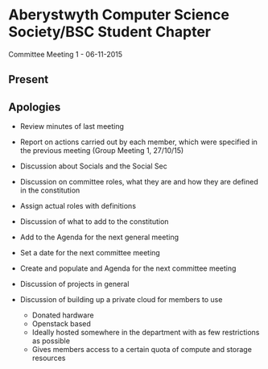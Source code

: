Aberystwyth Computer Science Society/BSC Student Chapter
========================================================

Committee Meeting 1 - 06-11-2015

Present
-------

Apologies
---------

- Review minutes of last meeting
- Report on actions carried out by each member, which were specified in the
previous meeting (Group Meeting 1, 27/10/15)

- Discussion about Socials and the Social Sec
- Discussion on committee roles, what they are and how they are defined in the constitution
- Assign actual roles with definitions
- Discussion of what to add to the constitution
- Add to the Agenda for the next general meeting
- Set a date for the next committee meeting
- Create and populate and Agenda for the next committee meeting
- Discussion of projects in general
- Discussion of building up a private cloud for members to use
    - Donated hardware
    - Openstack based
    - Ideally hosted somewhere in the department with as few restrictions as
      possible
    - Gives members access to a certain quota of compute and storage resources
